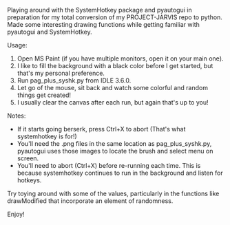 Playing around with the SystemHotkey package and pyautogui in preparation for
my total conversion of my PROJECT-JARVIS repo to python. Made some interesting 
drawing functions while getting familiar with pyautogui and SystemHotkey.

Usage:

1. Open MS Paint (if you have multiple monitors, open it on your main one).
2. I like to fill the background with a black color before I get started, but that's my personal preference.
3. Run pag_plus_syshk.py from IDLE 3.6.0.
4. Let go of the mouse, sit back and watch some colorful and random things get created!
5. I usually clear the canvas after each run, but again that's up to you!

Notes: 
* If it starts going berserk, press Ctrl+X to abort (That's what systemhotkey is for!)
* You'll need the .png files in the same location as pag_plus_syshk.py, pyautogui uses those images to locate the brush and select menu on screen.
* You'll need to abort (Ctrl+X) before re-running each time. This is because systemhotkey continues to run in the background and listen for hotkeys.

Try toying around with some of the values, particularly in the functions like 
drawModified that incorporate an element of randomness.

Enjoy!
